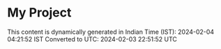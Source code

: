 # My Project

This content is dynamically generated in Indian Time (IST): 2024-02-04 04:21:52 IST
Converted to UTC: 2024-02-03 22:51:52 UTC
